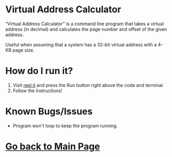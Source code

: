 # Virtual Address Calculator

“Virtual Address Calculator” is a command line program that takes a virtual address (in decimal) and calculates the page number and offset of the given address. 

Useful when assuming that a system has a 32-bit virtual address with a 4-KB page size. 

# How do I run it?

1. Visit [repl.it](https://repl.it/@ErickJR13/BlondOutstandingArgusfish) and press the Run button right above the code and terminal. 
2. Follow the Instructions!

# Known Bugs/Issues

* Program won't loop to keep the program running. 

# [Go back to Main Page](https://erickjr.me)
